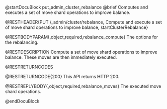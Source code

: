 
@startDocuBlock put_admin_cluster_rebalance
@brief Computes and executes a set of move shard operations to improve balance.

@RESTHEADER{PUT /_admin/cluster/rebalance, Compute and execute a set of move shard operations to improve balance, startClusterRebalance}

@RESTBODYPARAM{,object,required,rebalance_compute}
The options for the rebalancing.

@RESTDESCRIPTION
Compute a set of move shard operations to improve balance.
These moves are then immediately executed.

@RESTRETURNCODES

@RESTRETURNCODE{200}
This API returns HTTP 200.

@RESTREPLYBODY{,object,required,rebalance_moves}
The executed move shard operations.

@endDocuBlock
